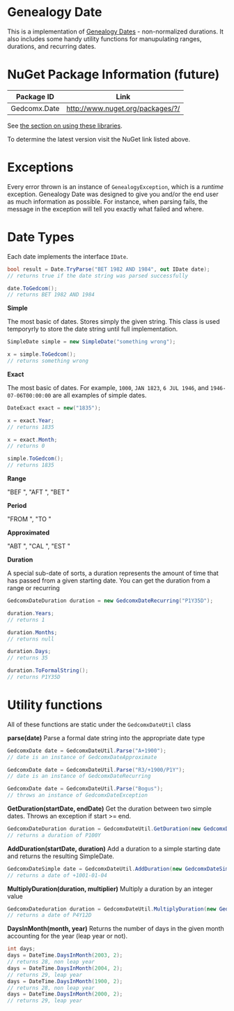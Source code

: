 ﻿# Genealogy Date
This is a implementation of [Genealogy Dates](?) - non-normalized durations.
It also includes some handy utility functions for manupulating ranges, durations, and recurring dates.

# NuGet Package Information (future)


| Package ID | Link |
|------------|------|
| Gedcomx.Date | http://www.nuget.org/packages/?/ |

See [the section on using these libraries](../README.md#Use).

To determine the latest version visit the NuGet link listed above.

# Exceptions
Every error thrown is an instance of `GenealogyException`, which is a *runtime* exception.
Genealogy Date was designed to give you and/or the end user as much information as possible.
For instance, when parsing fails, the message in the exception will tell you exactly what failed and where.

# Date Types
Each date implements the interface `IDate`.

````csharp
bool result = Date.TryParse("BET 1982 AND 1984", out IDate date);
// returns true if the date string was parsed successfully

date.ToGedcom();
// returns BET 1982 AND 1984

````

**Simple**

The most basic of dates.
Stores simply the given string. This class is used temporyrly to store the date string until full implementation.

````csharp
SimpleDate simple = new SimpleDate("something wrong");

x = simple.ToGedcom();
// returns something wrong
````

**Exact**

The most basic of dates.
For example, `1000`, `JAN 1823`, `6 JUL 1946`, and `1946-07-06T00:00:00` are all examples of simple dates.

````csharp
DateExact exact = new("1835");

x = exact.Year;
// returns 1835

x = exact.Month;
// returns 0

simple.ToGedcom();
// returns 1835
````

**Range**

"BEF ", "AFT ", "BET "

**Period**

"FROM ", "TO "

**Approximated**

"ABT ", "CAL ", "EST "

**Duration**

A special sub-date of sorts, a duration represents the amount of time that has passed from a given starting date.
You can get the duration from a range or recurring

````csharp
GedcomxDateDuration duration = new GedcomxDateRecurring("P1Y35D");

duration.Years;
// returns 1

duration.Months;
// returns null

duration.Days;
// returns 35

duration.ToFormalString();
// returns P1Y35D
````

# Utility functions
All of these functions are static under the `GedcomxDateUtil` class

**parse(date)**
Parse a formal date string into the appropriate date type

````csharp
GedcomxDate date = GedcomxDateUtil.Parse("A+1900");
// date is an instance of GedcomxDateApproximate

GedcomxDate date = GedcomxDateUtil.Parse("R3/+1900/P1Y");
// date is an instance of GedcomxDateRecurring

GedcomxDate date = GedcomxDateUtil.Parse("Bogus");
// throws an instance of GedcomxDateException
````

**GetDuration(startDate, endDate)**
Get the duration between two simple dates. Throws an exception if start >= end.

````csharp
GedcomxDateDuration duration = GedcomxDateUtil.GetDuration(new GedcomxDateSimple("+1000"),new GedcomxDateSimple("+1100"));
// returns a duration of P100Y
````

**AddDuration(startDate, duration)**
Add a duration to a simple starting date and returns the resulting SimpleDate.

````csharp
GedcomxDateSimple date = GedcomxDateUtil.AddDuration(new GedcomxDateSimple("+1000"),new GedcomxDateDuration("P1Y3D"));
// returns a date of +1001-01-04
````


**MultiplyDuration(duration, multiplier)**
Multiply a duration by an integer value

````csharp
GedcomxDateduration duration = GedcomxDateUtil.MultiplyDuration(new GedcomxDateDuration("P1Y3D"),4);
// returns a date of P4Y12D
````

**DaysInMonth(month, year)**
Returns the number of days in the given month accounting for the year (leap year or not).

````csharp
int days;
days = DateTime.DaysInMonth(2003, 2);
// returns 28, non leap year
days = DateTime.DaysInMonth(2004, 2); 
// returns 29, leap year
days = DateTime.DaysInMonth(1900, 2);
// returns 28, non leap year
days = DateTime.DaysInMonth(2000, 2);
// returns 29, leap year
````

